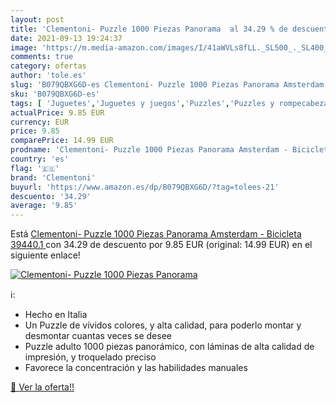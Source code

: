 ```yaml
---
layout: post
title: 'Clementoni- Puzzle 1000 Piezas Panorama  al 34.29 % de descuento'
date: 2021-09-13 19:24:37
image: 'https://m.media-amazon.com/images/I/41aWVLs8fLL._SL500_._SL400_.jpg'
comments: true
category: ofertas
author: 'tole.es'
slug: 'B079QBXG6D-es Clementoni- Puzzle 1000 Piezas Panorama Amsterdam -...'
sku: 'B079QBXG6D-es'
tags: [ 'Juguetes','Juguetes y juegos','Puzzles','Puzzles y rompecabezas','bicicleta','clementoni', ]
actualPrice: 9.85 EUR
currency: EUR
price: 9.85
comparePrice: 14.99 EUR
prodname: 'Clementoni- Puzzle 1000 Piezas Panorama Amsterdam - Bicicleta  39440.1 '
country: 'es'
flag: '🇪🇸'
brand: 'Clementoni'
buyurl: 'https://www.amazon.es/dp/B079QBXG6D/?tag=tolees-21'
descuento: '34.29'
average: '9.85'
---
```


Está [Clementoni- Puzzle 1000 Piezas Panorama Amsterdam - Bicicleta  39440.1 ](https://www.amazon.es/dp/B079QBXG6D/?tag=tolees-21) con 34.29 de descuento por 9.85 EUR (original: 14.99 EUR) en el siguiente enlace!

[![Clementoni- Puzzle 1000 Piezas Panorama ](https://m.media-amazon.com/images/I/41aWVLs8fLL._SL500_._SL400_.jpg)](https://www.amazon.es/dp/B079QBXG6D/?tag=tolees-21)

ℹ️:

- Hecho en Italia
- Un Puzzle de vívidos colores, y alta calidad, para poderlo montar y desmontar cuantas veces se desee
- Puzzle adulto 1000 piezas panorámico, con láminas de alta calidad de impresión, y troquelado preciso
- Favorece la concentración y las habilidades manuales

[🛒 Ver la oferta!!](https://www.amazon.es/dp/B079QBXG6D/?tag=tolees-21)
